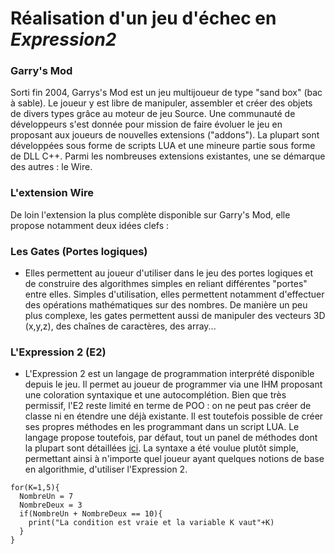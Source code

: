 # Réalisation d'un jeu d'échec en *Expression2*

### Garry's Mod
Sorti fin 2004, Garrys's Mod est un jeu multijoueur de type "sand box" (bac à sable).
Le joueur y est libre de manipuler, assembler et créer des objets de divers types grâce au moteur de jeu Source.
Une communauté de développeurs s'est donnée pour mission de faire évoluer le jeu en proposant aux joueurs de nouvelles extensions ("addons").
La plupart sont développées sous forme de scripts LUA et une mineure partie sous forme de DLL C++.
Parmi les nombreuses extensions existantes, une se démarque des autres : le Wire.

### L'extension Wire
De loin l'extension la plus complète disponible sur Garry's Mod, elle propose notamment deux idées clefs :

### Les Gates (Portes logiques)
- Elles permettent au joueur d'utiliser dans le jeu des portes logiques et de construire des algorithmes simples en reliant différentes "portes" entre elles. Simples d'utilisation, elles permettent notamment d'effectuer des opérations mathématiques sur des nombres.
De manière un peu plus complexe, les gates permettent aussi de manipuler des vecteurs 3D (x,y,z), des chaînes de caractères, des array...


### L'Expression 2 (E2)
- L'Expression 2 est un langage de programmation interprété disponible depuis le jeu.
Il permet au joueur de programmer via une IHM proposant une coloration syntaxique et une autocomplétion.
Bien que très permissif, l'E2 reste limité en terme de POO : on ne peut pas créer de classe ni en étendre une déjà existante.
Il est toutefois possible de créer ses propres méthodes en les programmant dans un script LUA.
Le langage propose toutefois, par défaut, tout un panel de méthodes dont la plupart sont détaillées [ici](https://github.com/wiremod/wire/wiki/Expression-2).
La syntaxe a été voulue plutôt simple, permettant ainsi à n'importe quel joueur ayant quelques notions de base en algorithmie, d'utiliser l'Expression 2.

```
for(K=1,5){
  NombreUn = 7
  NombreDeux = 3
  if(NombreUn + NombreDeux == 10){
    print("La condition est vraie et la variable K vaut"+K)
  }
}
```
